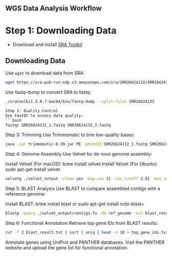 ## WGS Data Analysis Workflow
# **Step 1: Downloading Data**

- Download and install [SRA Toolkit](https://github.com/ncbi/sra-tools)

## Downloading Data

Use `wget` to download data from SRA:
```bash
wget https://sra-pub-run-odp.s3.amazonaws.com/sra/SRR26624132/SRR26624132
```
Use fastq-dump to convert SRA to fastq:
```bash
./sratoolkit.3.0.7-mac64/bin/fastq-dump --split-files SRR26624132

Step 2: Quality Control
Use FastQC to assess data quality:
```bash
fastqc SRR26624132_1.fastq SRR26624132_2.fastq
```
Step 3: Trimming
Use Trimmomatic to trim low-quality bases:
```bash
java -jar trimmomatic-0.39.jar PE -phred33 SRR26624132_1.fastq SRR26624132_2.fastq trim1_paired.fastq trim1_unpaired.fastq trim2_paired.fastq trim2_unpaired.fastq ILLUMINACLIP:TruSeq3-PE.fa:2:30:10 LEADING:3 TRAILING:3 SLIDINGWINDOW:4:15 MINLEN:36
```
Step 4: Genome Assembly
Use Velvet for de novo genome assembly:

Install Velvet (For macOS): brew install velvet
Install Velvet (For Ubuntu): sudo apt-get install velvet
```bash
velvetg ./velvet_output -clean yes -exp_cov 21 -cov_cutoff 2.81 -min_contig_lgth 200
```
Step 5: BLAST Analysis
Use BLAST to compare assembled contigs with a reference genome:

Install BLAST: brew install blast or sudo apt-get install ncbi-blast+
```bash
blastp -query ./velvet_output/contigs.fa -db ref_genome -out blast_result.txt -evalue 1e-04 -outfmt 6 -max_target_seqs 5 -num_threads 8
```

Step 6: Functional Annotation
Retrieve top gene IDs from BLAST results:
```bash
cut -f 2 blast_result.txt | sort | uniq | head -n 10 > top_gene_ids.txt
```
Annotate genes using UniProt and PANTHER databases. Visit the PANTHER website and upload the gene list for functional annotation.